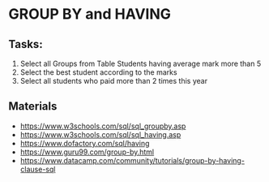 # GROUP BY and HAVING

## Tasks:

1)	Select all Groups from Table Students having average mark more than 5
2)	Select the best student according to the marks 
3)	Select all students who paid more than 2 times this year 

##	Materials 
-	https://www.w3schools.com/sql/sql_groupby.asp
-	https://www.w3schools.com/sql/sql_having.asp
-	https://www.dofactory.com/sql/having
-	https://www.guru99.com/group-by.html
-	https://www.datacamp.com/community/tutorials/group-by-having-clause-sql



